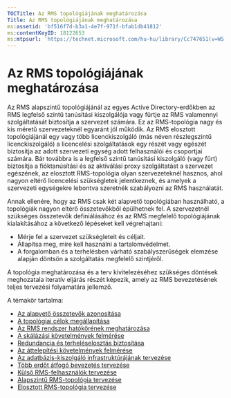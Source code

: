 ```yaml
---
TOCTitle: Az RMS topológiájának meghatározása
Title: Az RMS topológiájának meghatározása
ms:assetid: 'bf516f7d-b3a1-4e7f-971f-bfab1db41812'
ms:contentKeyID: 18122653
ms:mtpsurl: 'https://technet.microsoft.com/hu-hu/library/Cc747651(v=WS.10)'
---
```


Az RMS topológiájának meghatározása
===================================

Az RMS alapszintű topológiájánál az egyes Active Directory-erdőkben az RMS legfelső szintű tanúsítási kiszolgálója vagy fürtje az RMS valamennyi szolgáltatását biztosítja a szervezet számára. Ez az RMS-topológia nagy és kis méretű szervezeteknél egyaránt jól működik. Az RMS elosztott topológiájánál egy vagy több licenckiszolgáló (más néven részlegszintű licenckiszolgáló) a licencelési szolgáltatások egy részét vagy egészét biztosítja az adott szervezeti egység adott felhasználói és csoportjai számára. Bár továbbra is a legfelső szintű tanúsítási kiszolgáló (vagy fürt) biztosítja a fióktanúsítási és az aktiválási proxy szolgáltatást a szervezet egészének, az elosztott RMS-topológia olyan szervezeteknél hasznos, ahol nagyon eltérő licencelési szükségletek jelentkeznek, és amelyek a szervezeti egységekre lebontva szeretnék szabályozni az RMS használatát.

Annak ellenére, hogy az RMS csak két alapvető topológiában használható, a topológiák nagyon eltérő összetevőkből épülhetnek fel. A szervezetnél szükséges összetevők definiálásához és az RMS megfelelő topológiájának kialakításához a következő lépéseket kell végrehajtani:

-   Mérje fel a szervezet szükségleteit és céljait.
-   Állapítsa meg, mire kell használni a tartalomvédelmet.
-   A forgalomban és a terhelésben várható szabályszerűségek elemzése alapján döntsön a szolgáltatás megfelelő szintjéről.

A topológia meghatározása és a terv kivitelezéséhez szükséges döntések meghozatala iteratív eljárás részét képezik, amely az RMS bevezetésének teljes tervezési folyamatára jellemző.

A témakör tartalma:

-   [Az alapvető összetevők azonosítása](https://technet.microsoft.com/c9ec225b-0e51-42f5-aff6-0aecb62e3b27)
-   [A topológiai célok megállapítása](https://technet.microsoft.com/8275a04d-3e5b-40b0-be9d-2f31b7aeca6b)
-   [Az RMS rendszer hatókörének meghatározása](https://technet.microsoft.com/4b5fe1be-643e-47c4-bf9b-50d1e97108fb)
-   [A skálázási követelmények felmérése](https://technet.microsoft.com/89f0138c-946d-47d7-a286-041d4d9606a8)
-   [Redundancia és terheléselosztás biztosítása](https://technet.microsoft.com/162d547c-78a7-4848-b43e-58e481832af2)
-   [Az áttelepítési követelmények felmérése](https://technet.microsoft.com/cec07f45-dc52-4004-860b-5cc33e5fc209)
-   [Az adatbázis-kiszolgáló infrastruktúrájának tervezése](https://technet.microsoft.com/b12354bd-3143-4d1f-b5aa-450c4550653c)
-   [Több erdőt átfogó bevezetés tervezése](https://technet.microsoft.com/2dfb40b7-95b1-4362-b32e-72867544b705)
-   [Külső RMS-felhasználók tervezése](https://technet.microsoft.com/107e1338-4dcf-4ed5-a49d-e875cc883db1)
-   [Alapszintű RMS-topológia tervezése](https://technet.microsoft.com/fec3201e-201f-4faf-910e-fa44132af83d)
-   [Elosztott RMS-topológia tervezése](https://technet.microsoft.com/8773a1e0-6ac3-41f5-9866-5890cef08d04)
